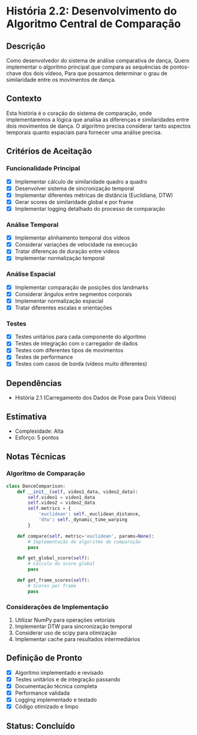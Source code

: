 # História 2.2: Desenvolvimento do Algoritmo Central de Comparação

## Descrição

Como desenvolvedor do sistema de análise comparativa de dança,
Quero implementar o algoritmo principal que compara as sequências de pontos-chave dos dois vídeos,
Para que possamos determinar o grau de similaridade entre os movimentos de dança.

## Contexto

Esta história é o coração do sistema de comparação, onde implementaremos a lógica que analisa as diferenças e similaridades entre dois movimentos de dança. O algoritmo precisa considerar tanto aspectos temporais quanto espaciais para fornecer uma análise precisa.

## Critérios de Aceitação

### Funcionalidade Principal

- [x] Implementar cálculo de similaridade quadro a quadro
- [x] Desenvolver sistema de sincronização temporal
- [x] Implementar diferentes métricas de distância (Euclidiana, DTW)
- [x] Gerar scores de similaridade global e por frame
- [x] Implementar logging detalhado do processo de comparação

### Análise Temporal

- [x] Implementar alinhamento temporal dos vídeos
- [x] Considerar variações de velocidade na execução
- [x] Tratar diferenças de duração entre vídeos
- [x] Implementar normalização temporal

### Análise Espacial

- [x] Implementar comparação de posições dos landmarks
- [x] Considerar ângulos entre segmentos corporais
- [x] Implementar normalização espacial
- [x] Tratar diferentes escalas e orientações

### Testes

- [x] Testes unitários para cada componente do algoritmo
- [x] Testes de integração com o carregador de dados
- [x] Testes com diferentes tipos de movimentos
- [x] Testes de performance
- [x] Testes com casos de borda (vídeos muito diferentes)

## Dependências

- História 2.1 (Carregamento dos Dados de Pose para Dois Vídeos)

## Estimativa

- Complexidade: Alta
- Esforço: 5 pontos

## Notas Técnicas

### Algoritmo de Comparação

```python
class DanceComparison:
    def __init__(self, video1_data, video2_data):
        self.video1 = video1_data
        self.video2 = video2_data
        self.metrics = {
            'euclidean': self._euclidean_distance,
            'dtw': self._dynamic_time_warping
        }

    def compare(self, metric='euclidean', params=None):
        # Implementação do algoritmo de comparação
        pass

    def get_global_score(self):
        # Cálculo do score global
        pass

    def get_frame_scores(self):
        # Scores por frame
        pass
```

### Considerações de Implementação

1. Utilizar NumPy para operações vetoriais
2. Implementar DTW para sincronização temporal
3. Considerar uso de scipy para otimização
4. Implementar cache para resultados intermediários

## Definição de Pronto

- [x] Algoritmo implementado e revisado
- [x] Testes unitários e de integração passando
- [x] Documentação técnica completa
- [x] Performance validada
- [x] Logging implementado e testado
- [x] Código otimizado e limpo

## Status: Concluído
